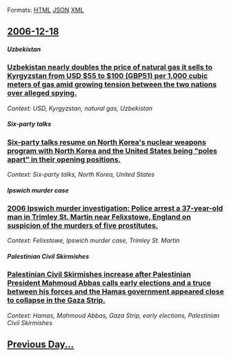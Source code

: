 
Formats: [HTML](2006/12/18/index.html)  [JSON](2006/12/18/index.json)  [XML](2006/12/18/index.xml)  

## [2006-12-18](/news/2006/12/18/index.md)

##### Uzbekistan
### [ Uzbekistan nearly doubles the price of natural gas it sells to Kyrgyzstan from USD $55 to $100 (GBP51) per 1,000 cubic meters of gas amid growing tension between the two nations over alleged spying. ](/news/2006/12/18/uzbekistan-nearly-doubles-the-price-of-natural-gas-it-sells-to-kyrgyzstan-from-usd-55-to-100-gbp51-per-1-000-cubic-meters-of-gas-amid-g.md)
_Context: USD, Kyrgyzstan, natural gas, Uzbekistan_

##### Six-party talks
### [ Six-party talks resume on North Korea's nuclear weapons program with North Korea and the United States being "poles apart" in their opening positions. ](/news/2006/12/18/six-party-talks-resume-on-north-korea-s-nuclear-weapons-program-with-north-korea-and-the-united-states-being-poles-apart-in-their-opening.md)
_Context: Six-party talks, North Korea, United States_

##### Ipswich murder case
### [ 2006 Ipswich murder investigation: Police arrest a 37-year-old man in Trimley St. Martin near Felixstowe, England on suspicion of the murders of five prostitutes. ](/news/2006/12/18/2006-ipswich-murder-investigation-police-arrest-a-37-year-old-man-in-trimley-st-martin-near-felixstowe-england-on-suspicion-of-the-murde.md)
_Context: Felixstowe, Ipswich murder case, Trimley St. Martin_

##### Palestinian Civil Skirmishes
### [ Palestinian Civil Skirmishes increase after Palestinian President Mahmoud Abbas calls early elections and a truce between his forces and the Hamas government appeared close to collapse in the Gaza Strip. ](/news/2006/12/18/palestinian-civil-skirmishes-increase-after-palestinian-president-mahmoud-abbas-calls-early-elections-and-a-truce-between-his-forces-and-th.md)
_Context: Hamas, Mahmoud Abbas, Gaza Strip, early elections, Palestinian Civil Skirmishes_

## [Previous Day...](/news/2006/12/17/index.md)

